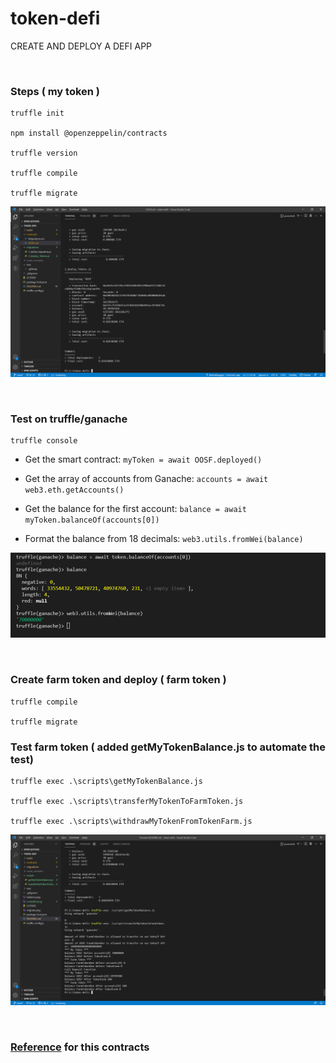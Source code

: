 # token-defi

CREATE AND DEPLOY A DEFI APP

<br />

### Steps ( my token )

    truffle init

    npm install @openzeppelin/contracts

    truffle version

    truffle compile

    truffle migrate

![truffle migrate](./migrate.png)

<br />

### Test on truffle/ganache

    truffle console

- Get the smart contract: `myToken = await OOSF.deployed()`

- Get the array of accounts from Ganache: `accounts = await web3.eth.getAccounts()`

- Get the balance for the first account: `balance = await myToken.balanceOf(accounts[0])`

- Format the balance from 18 decimals: `web3.utils.fromWei(balance)`

![truffle console](./balance.png)

<br />

### Create farm token and deploy ( farm token )

    truffle compile

    truffle migrate

### Test farm token ( added getMyTokenBalance.js to automate the test)

    truffle exec .\scripts\getMyTokenBalance.js

    truffle exec .\scripts\transferMyTokenToFarmToken.js

    truffle exec .\scripts\withdrawMyTokenFromTokenFarm.js

![farm token](./farm.png)

<br />

### [Reference](https://ethereum.org/en/developers/tutorials/create-and-deploy-a-defi-app/) for this contracts
